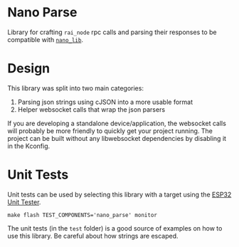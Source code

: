# Nano Parse
Library for crafting `rai_node` rpc calls and parsing their responses to be compatible with [`nano_lib`](https://github.com/joltwallet/nano_lib).

# Design
This library was split into two main categories:
1) Parsing json strings using cJSON into a more usable format
2) Helper websocket calls that wrap the json parsers

If you are developing a standalone device/application, the websocket calls will probably be more friendly to quickly get your project running. The project can be built without any libwebsocket dependencies by disabling it in the Kconfig.

# Unit Tests
Unit tests can be used by selecting this library with a target using the [ESP32 Unit Tester](https://github.com/BrianPugh/esp32_unit_tester).

```
make flash TEST_COMPONENTS='nano_parse' monitor
```

The unit tests (in the `test` folder) is a good source of examples on how to use this library. Be careful about how strings are escaped.
